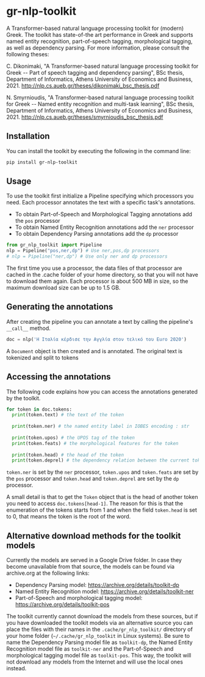 # gr-nlp-toolkit

A Transformer-based natural language processing toolkit for (modern) Greek. The toolkit has state-of-the art performance in Greek and supports named entity recognition, part-of-speech tagging, morphological tagging, as well as dependency parsing. For more information, please consult the following theses:

C. Dikonimaki, "A Transformer-based natural language processing toolkit for Greek -- Part of speech tagging and dependency parsing", BSc thesis, Department of Informatics, Athens University of Economics and Business, 2021. http://nlp.cs.aueb.gr/theses/dikonimaki_bsc_thesis.pdf

N. Smyrnioudis, "A Transformer-based natural language processing toolkit for Greek -- Named entity recognition and multi-task learning", BSc thesis, Department of Informatics, Athens University of Economics and Business, 2021. http://nlp.cs.aueb.gr/theses/smyrnioudis_bsc_thesis.pdf

## Installation

You can install the toolkit by executing the following in the command line:
```sh
pip install gr-nlp-toolkit
```

## Usage

To use the toolkit first initialize a Pipeline specifying which processors you need. Each processor 
annotates the text with a specific task's annotations.

- To obtain Part-of-Speech and Morphological Tagging annotations add the `pos` processor
- To obtain Named Entity Recognition annotations add the `ner` processor
- To obtain Dependency Parsing annotations add the `dp` processor

```python
from gr_nlp_toolkit import Pipeline
nlp = Pipeline("pos,ner,dp") # Use ner,pos,dp processors
# nlp = Pipeline("ner,dp") # Use only ner and dp processors
```

The first time you use a processor, the data files of that processor are cached in the .cache folder of your home directory, so that you will not have to download them again. Each processor is about 500 MB in size, so the maximum download size can be up to 1.5 GB.

## Generating the annotations

After creating the pipeline you can annotate a text by calling the pipeline's `__call__` method.

```python
doc = nlp('Η Ιταλία κέρδισε την Αγγλία στον τελικό του Euro 2020')
```
A `Document` object is then created and is annotated. The original text is tokenized 
and split to tokens

## Accessing the annotations

The following code explains how you can access the annotations generated by the toolkit.

```python
for token in doc.tokens:
  print(token.text) # the text of the token
  
  print(token.ner) # the named entity label in IOBES encoding : str
  
  print(token.upos) # the UPOS tag of the token
  print(token.feats) # the morphological features for the token
  
  print(token.head) # the head of the token
  print(token.deprel) # the dependency relation between the current token and its head
```

`token.ner` is set by the `ner` processor, `token.upos` and `token.feats` are set by the `pos` processor
and `token.head` and `token.deprel` are set by the `dp` processor.

A small detail is that to get the `Token` object that is the head of another token you need to access
`doc.tokens[head-1]`. The reason for this is that the enumeration of the tokens starts from 1 and when the
field `token.head` is set to 0, that means the token is the root of the word.

## Alternative download methods for the toolkit models

Currently the models are served in a Google Drive folder. In case they become unavailable from that source, the models can be found via archive.org at the following links:

- Dependency Parsing model: https://archive.org/details/toolkit-dp
- Named Entity Recognition model: https://archive.org/details/toolkit-ner
- Part-of-Speech and morphological tagging model: https://archive.org/details/toolkit-pos

The toolkit currently cannot download the models from these sources, but if you have downloaded the toolkit models via an alternative source you can place the files with their names in the `.cache/gr_nlp_toolkit/` directory of your home folder (`~/.cache/gr_nlp_toolkit` in Linux systems). Be sure to name the Dependency Parsing model file as `toolkit-dp`, the Named Entity Recognition model file as `toolkit-ner` and the Part-of-Speech and morphological tagging model file as `toolkit-pos`. This way, the toolkit will not download any models from the Internet and will use the local ones instead.
